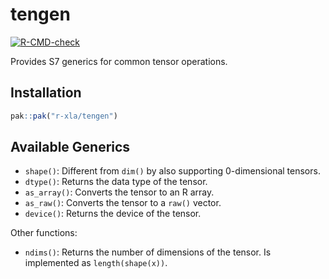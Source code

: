 
<!-- README.md is generated from README.Rmd. Please edit that file -->

# tengen

<!-- badges: start -->

[![R-CMD-check](https://github.com/r-xla/tengen/actions/workflows/R-CMD-check.yaml/badge.svg)](https://github.com/r-xla/tengen/actions/workflows/R-CMD-check.yaml)
<!-- badges: end -->

Provides S7 generics for common tensor operations.

## Installation

``` r
pak::pak("r-xla/tengen")
```

## Available Generics

- `shape()`: Different from `dim()` by also supporting 0-dimensional
  tensors.
- `dtype()`: Returns the data type of the tensor.
- `as_array()`: Converts the tensor to an R array.
- `as_raw()`: Converts the tensor to a `raw()` vector.
- `device()`: Returns the device of the tensor.

Other functions:

- `ndims()`: Returns the number of dimensions of the tensor. Is
  implemented as `length(shape(x))`.
